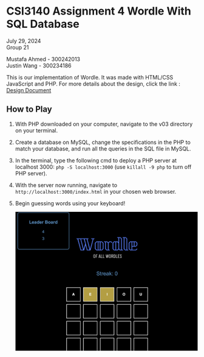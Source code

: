 # CSI3140 Assignment 4 Wordle With SQL Database

July 29, 2024\
Group 21

Mustafa Ahmed - 300242013\
Justin Wang - 300234186

This is our implementation of Wordle. It was made with HTML/CSS JavaScript and PHP. For more details about the design, click the link : [Design Document](/docs/design_system.md)

## How to Play

1. With PHP downloaded on your computer, navigate to the v03 directory on your terminal.

2. Create a database on MySQL, change the specifications in the PHP to match your database, and run all the queries in the SQL file in MySQL.

3. In the terminal, type the following cmd to deploy a PHP server at localhost 3000: `php -S localhost:3000` (use `killall -9 php` to turn off PHP server).

4. With the server now running, navigate to `http://localhost:3000/index.html` in your chosen web browser.

5. Begin guessing words using your keyboard!
   <p align="center">
     <img src="./docs/our_wordle.png" alt="our wordle"/>
   </p>
